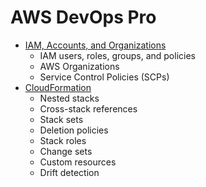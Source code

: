 # AWS DevOps Pro

- [IAM, Accounts, and Organizations](../devops-pro/IAM_ACCOUNTS_ORGANIZATIONS.md)
    - IAM users, roles, groups, and policies
    - AWS Organizations
    - Service Control Policies (SCPs)
- [CloudFormation](../devops-pro/CLOUDFORMATION.md)
    - Nested stacks
    - Cross-stack references
    - Stack sets
    - Deletion policies
    - Stack roles
    - Change sets
    - Custom resources
    - Drift detection
